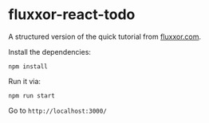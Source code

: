 # fluxxor-react-todo
A structured version of the quick tutorial from [fluxxor.com](http://fluxxor.com/guides/quick-start.html).

Install the dependencies:

```
npm install
```

Run it via:

```
npm run start
```

Go to `http://localhost:3000/`
